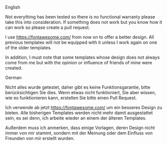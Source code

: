 English

Not everything has been tested so there is no functional warranty please take this into consideration. 
If something does not work but you know how it can work so please create a pull request.

I use https://fontawesome.com/ from now on to offer a better design.
All previous templates will not be equipped with it unless I work again on one of the older templates.

In addition, I must note that some templates whose design does not always come from me but with the opinion or influence of friends of mine were created.

German

Nicht alles wurde getestet, daher gibt es keine Funktionsgarantie, bitte berücksichtigen Sie dies. 
Wenn etwas nicht funktioniert, Sie aber wissen, wie es funktionieren kann, erstellen Sie bitte einen Pull Request.

Ich verwende ab jetzt https://fontawesome.com/ um ein besseres Design zu bieten.
Alle bisherigen Templates werden nicht mehr damit ausgestattet sein, es sei denn, ich arbeite wieder an einem der älteren Templates.

Außerdem muss ich anmerken, dass einige Vorlagen, deren Design nicht immer von mir stammt, sondern mit der Meinung oder dem Einfluss von Freunden von mir erstellt wurden.
